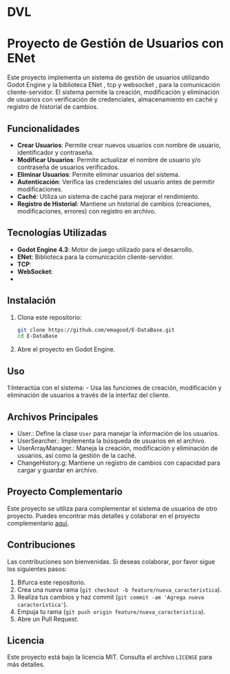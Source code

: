 # DVL
# Proyecto de Gestión de Usuarios con ENet

Este proyecto implementa un sistema de gestión de usuarios utilizando Godot Engine y la biblioteca ENet , tcp y websocket , para la comunicación cliente-servidor. El sistema permite la creación, modificación y eliminación de usuarios con verificación de credenciales, almacenamiento en caché y registro de historial de cambios.

## Funcionalidades

- **Crear Usuarios**: Permite crear nuevos usuarios con nombre de usuario, identificador y contraseña.
- **Modificar Usuarios**: Permite actualizar el nombre de usuario y/o contraseña de usuarios verificados.
- **Eliminar Usuarios**: Permite eliminar usuarios del sistema.
- **Autenticación**: Verifica las credenciales del usuario antes de permitir modificaciones.
- **Caché**: Utiliza un sistema de caché para mejorar el rendimiento.
- **Registro de Historial**: Mantiene un historial de cambios (creaciones, modificaciones, errores) con registro en archivo.

## Tecnologías Utilizadas

- **Godot Engine 4.3**: Motor de juego utilizado para el desarrollo.
- **ENet**: Biblioteca para la comunicación cliente-servidor.
- **TCP**: 
- **WebSocket**:
- 
## Instalación

1. Clona este repositorio:
    ```sh
    git clone https://github.com/emagood/E-DataBase.git
    cd E-DataBase
    ```

2. Abre el proyecto en Godot Engine.

## Uso

1:Interactúa con el sistema:
    - Usa las funciones de creación, modificación y eliminación de usuarios a través de la interfaz del cliente.

## Archivos Principales

- User.: Define la clase `User` para manejar la información de los usuarios.
- UserSearcher.: Implementa la búsqueda de usuarios en el archivo.
- UserArrayManager.: Maneja la creación, modificación y eliminación de usuarios, así como la gestión de la caché.
- ChangeHistory.g: Mantiene un registro de cambios con capacidad para cargar y guardar en archivo.

## Proyecto Complementario

Este proyecto se utiliza para complementar el sistema de usuarios de otro proyecto. Puedes encontrar más detalles y colaborar en el proyecto complementario [aquí](https://github.com/emagood/Enet-Godot-Multi-User.git).

## Contribuciones

Las contribuciones son bienvenidas. Si deseas colaborar, por favor sigue los siguientes pasos:

1. Bifurca este repositorio.
2. Crea una nueva rama (`git checkout -b feature/nueva_caracteristica`).
3. Realiza tus cambios y haz commit (`git commit -am 'Agrega nueva característica'`).
4. Empuja tu rama (`git push origin feature/nueva_caracteristica`).
5. Abre un Pull Request.

## Licencia

Este proyecto está bajo la licencia MIT. Consulta el archivo `LICENSE` para más detalles.





 
